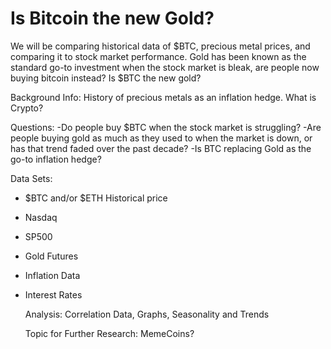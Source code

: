 # Is Bitcoin the new Gold?

We will be comparing historical data of $BTC, precious metal prices, and comparing it to stock market performance. Gold has been known as the standard go-to investment when the stock market is bleak, are people now buying bitcoin instead? Is $BTC the new gold?

Background Info:
History of precious metals as an inflation hedge. 
What is Crypto?

Questions:
-Do people buy $BTC when the stock market is struggling?
-Are people buying gold as much as they used to when the market is down, or has that trend faded over the past decade?
-Is BTC replacing Gold as the go-to inflation hedge?

Data Sets:
- $BTC and/or $ETH Historical price
- Nasdaq
- SP500
- Gold Futures
- Inflation Data
- Interest Rates

  Analysis: Correlation Data, Graphs, Seasonality and Trends

  Topic for Further Research: MemeCoins?

